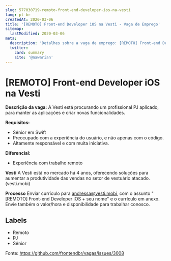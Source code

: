 ```yaml
---
slug: 577030719-remoto-front-end-developer-ios-na-vesti
lang: pt-br
createdAt: 2020-03-06
title: '[REMOTO] Front-end Developer iOS na Vesti - Vaga de Emprego'
sitemap:
  lastModified: 2020-03-06
meta:
  description: 'Detalhes sobre a vaga de emprego: [REMOTO] Front-end Developer iOS na Vesti'
  twitter:
    card: summary
    site: '@nawarian'
---
```


# [REMOTO] Front-end Developer iOS na Vesti

**Descrição da vaga:**
A Vesti está procurando um profissional PJ aplicado, para manter as aplicações e criar novas funcionalidades.

**Requisitos:**
- Sênior em Swift
- Preocupado com a experiência do usuário, e não apenas com o código.
- Altamente responsável e com muita iniciativa.

**Diferencial:**
- Experiência com trabalho remoto 

**Vesti**
A Vesti está no mercado há 4 anos, oferecendo soluções para aumentar a produtividade das vendas no setor de vestuário atacado. (vesti.mobi)

**Processo**
Enviar currículo para andressa@vesti.mobi, com o assunto "[REMOTO] Front-end Developer iOS + seu nome" e o currículo em anexo. Envie também o valor/hora e disponibilidade para trabalhar conosco.

## Labels
- Remoto
- PJ
- Sênior

Fonte: https://github.com/frontendbr/vagas/issues/3008